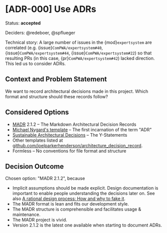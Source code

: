<!-- cSpell:ignore ADRs, joelparkerhenderson, MADR, Nygard's -->

# [ADR-000] Use ADRs

Status: **accepted**

Deciders: @redeboer, @spflueger

Technical story: A large number of issues in the {mod}`expertsystem` are correlated
(e.g. {issue}`ComPWA/expertsystem#40`, {issue}`ComPWA/expertsystem#44`,
{issue}`ComPWA/expertsystem#22`) so that resulting PRs (in this case,
{pr}`ComPWA/expertsystem#42`) lacked direction. This led us to consider ADRs.

## Context and Problem Statement

We want to record architectural decisions made in this project. Which format and
structure should these records follow?

## Considered Options

- [MADR](https://adr.github.io/madr/) 2.1.2 – The Markdown Architectural Decision
  Records
- [Michael Nygard's template](https://cognitect.com/blog/2011/11/15/documenting-architecture-decisions)
  – The first incarnation of the term "ADR"
- [Sustainable Architectural Decisions](https://www.infoq.com/articles/sustainable-architectural-design-decisions)
  – The Y-Statements
- Other templates listed at
  [github.com/joelparkerhenderson/architecture_decision_record](https://github.com/joelparkerhenderson/architecture_decision_record).
- Formless – No conventions for file format and structure

## Decision Outcome

Chosen option: "MADR 2.1.2", because

- Implicit assumptions should be made explicit. Design documentation is important to
  enable people understanding the decisions later on. See also
  [A rational design process: How and why to fake it](https://ieeexplore.ieee.org/document/6312940/).
- The MADR format is lean and fits our development style.
- The MADR structure is comprehensible and facilitates usage & maintenance.
- The MADR project is vivid.
- Version 2.1.2 is the latest one available when starting to document ADRs.
